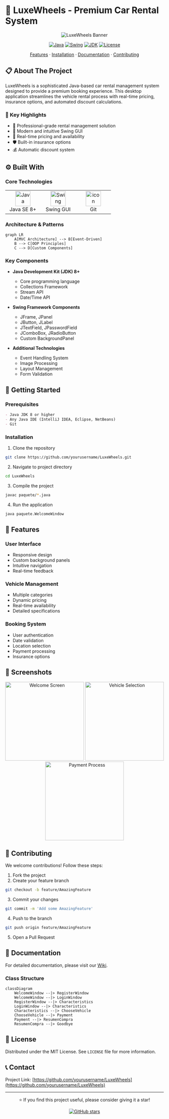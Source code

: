 # 🚗 LuxeWheels - Premium Car Rental System

<div align="center">

![LuxeWheels Banner](https://img.freepik.com/free-photo/luxury-car-parked-highway-with-modern-buildings-sunset_181624-60607.jpg)

[![Java](https://img.shields.io/badge/Java-ED8B00?style=for-the-badge&logo=oracle&logoColor=white)](https://www.java.com/)
[![Swing](https://img.shields.io/badge/Swing-GUI-blue?style=for-the-badge)](https://docs.oracle.com/javase/tutorial/uiswing/)
[![JDK](https://img.shields.io/badge/JDK-8+-green.svg?style=for-the-badge)](https://www.oracle.com/java/technologies/downloads/)
[![License](https://img.shields.io/badge/License-MIT-red.svg?style=for-the-badge)](LICENSE)

[Features](#features) · [Installation](#installation) · [Documentation](#documentation) · [Contributing](#contributing)

</div>

## 📋 About The Project

LuxeWheels is a sophisticated Java-based car rental management system designed to provide a premium booking experience. This desktop application streamlines the vehicle rental process with real-time pricing, insurance options, and automated discount calculations.

### 🌟 Key Highlights
- 💼 Professional-grade rental management solution
- 🎨 Modern and intuitive Swing GUI
- 🔄 Real-time pricing and availability
- 🛡️ Built-in insurance options
- 💰 Automatic discount system

## ⚙️ Built With

### Core Technologies
<table>
<tr>
    <td align="center" width="96">
        <img src="https://techstack-generator.vercel.app/java-icon.svg" alt="Java" width="48" height="48" />
        <br>Java SE 8+
    </td>
    <td align="center" width="96">
        <img src="https://skillicons.dev/icons?i=java" alt="Swing" width="48" height="48" />
        <br>Swing GUI
    </td>
    <td align="center" width="96">
        <img src="https://techstack-generator.vercel.app/github-icon.svg" alt="icon" width="48" height="48" />
        <br>Git
    </td>
</tr>
</table>

### Architecture & Patterns
```mermaid
graph LR
    A[MVC Architecture] --> B[Event-Driven]
    B --> C[OOP Principles]
    C --> D[Custom Components]
```

### Key Components
- **Java Development Kit (JDK) 8+**
  - Core programming language
  - Collections Framework
  - Stream API
  - Date/Time API

- **Swing Framework Components**
  - JFrame, JPanel
  - JButton, JLabel
  - JTextField, JPasswordField
  - JComboBox, JRadioButton
  - Custom BackgroundPanel

- **Additional Technologies**
  - Event Handling System
  - Image Processing
  - Layout Management
  - Form Validation

## 🚀 Getting Started

### Prerequisites
```markdown
- Java JDK 8 or higher
- Any Java IDE (IntelliJ IDEA, Eclipse, NetBeans)
- Git
```

### Installation

1. Clone the repository
```bash
git clone https://github.com/yourusername/LuxeWheels.git
```

2. Navigate to project directory
```bash
cd LuxeWheels
```

3. Compile the project
```bash
javac paquete/*.java
```

4. Run the application
```bash
java paquete.WelcomeWindow
```

## 🎯 Features

### User Interface
- Responsive design
- Custom background panels
- Intuitive navigation
- Real-time feedback

### Vehicle Management
- Multiple categories
- Dynamic pricing
- Real-time availability
- Detailed specifications

### Booking System
- User authentication
- Date validation
- Location selection
- Payment processing
- Insurance options

## 📸 Screenshots

<div align="center">
<img src="screenshots/welcome.png" alt="Welcome Screen" width="250"/>
<img src="screenshots/vehicles.png" alt="Vehicle Selection" width="250"/>
<img src="screenshots/payment.png" alt="Payment Process" width="250"/>
</div>

## 🤝 Contributing

We welcome contributions! Follow these steps:

1. Fork the project
2. Create your feature branch
```bash
git checkout -b feature/AmazingFeature
```
3. Commit your changes
```bash
git commit -m 'Add some AmazingFeature'
```
4. Push to the branch
```bash
git push origin feature/AmazingFeature
```
5. Open a Pull Request

## 📘 Documentation

For detailed documentation, please visit our [Wiki](link-to-wiki).

### Class Structure
```mermaid
classDiagram
    WelcomeWindow --|> RegisterWindow
    WelcomeWindow --|> LoginWindow
    RegisterWindow --|> Characteristics
    LoginWindow --|> Characteristics
    Characteristics --|> ChooseVehicle
    ChooseVehicle --|> Payment
    Payment --|> ResumenCompra
    ResumenCompra --|> Goodbye
```

## 📝 License

Distributed under the MIT License. See `LICENSE` file for more information.

## 📞 Contact

Project Link: [https://github.com/yourusername/LuxeWheels](https://github.com/yourusername/LuxeWheels)

---

<div align="center">
  
⭐️ If you find this project useful, please consider giving it a star!

[![GitHub stars](https://img.shields.io/github/stars/yourusername/LuxeWheels.svg?style=social&label=Star)](https://github.com/yourusername/LuxeWheels/stargazers/)

</div>
